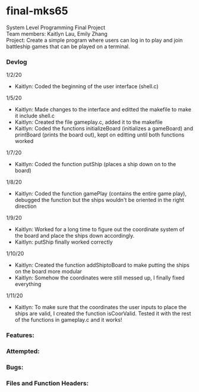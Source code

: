 # final-mks65
System Level Programming Final Project </br>
Team members: Kaitlyn Lau, Emily Zhang </br>
Project: Create a simple program where users can log in to play and join battleship games that can be played on a terminal.

### Devlog
1/2/20
* Kaitlyn: Coded the beginning of the user interface (shell.c)

1/5/20
* Kaitlyn: Made changes to the interface and editted the makefile to make it include shell.c
* Kaitlyn: Created the file gameplay.c, added it to the makefile
* Kaitlyn: Coded the functions initializeBoard (initializes a gameBoard) and printBoard (prints the board out), kept on editting until both functions worked

1/7/20
* Kaitlyn: Coded the function putShip (places a ship down on to the board)

1/8/20
* Kaitlyn: Coded the function gamePlay (contains the entire game play), debugged the function but the ships wouldn't be oriented in the right direction

1/9/20
* Kaitlyn: Worked for a long time to figure out the coordinate system of the board and place the ships down accordingly.
* Kaitlyn: putShip finally worked correctly

1/10/20
* Kaitlyn: Created the function addShiptoBoard to make putting the ships on the board more modular
* Kaitlyn: Somehow the coordinates were still messed up, I finally fixed everything

1/11/20
* Kaitlyn: To make sure that the coordinates the user inputs to place the ships are valid, I created the function isCoorValid. Tested it with the rest of the functions in gameplay.c and it works!

### Features:

### Attempted:


### Bugs:

### Files and Function Headers:
